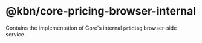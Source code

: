 # @kbn/core-pricing-browser-internal

Contains the implementation of Core's internal `pricing` browser-side service.
